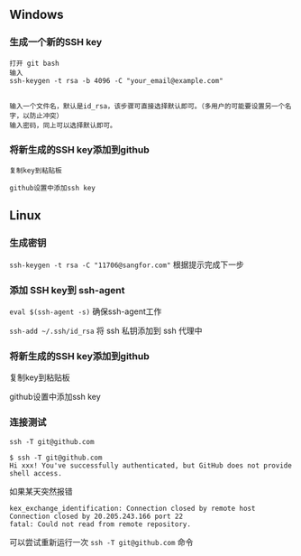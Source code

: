 ## Windows

### 生成一个新的SSH key

    打开 git bash
    输入 
    ssh-keygen -t rsa -b 4096 -C "your_email@example.com"
     

    输入一个文件名，默认是id_rsa，该步骤可直接选择默认即可。（多用户的可能要设置另一个名字，以防止冲突）
    输入密码，同上可以选择默认即可。

### 将新生成的SSH key添加到github

    复制key到粘贴板

    github设置中添加ssh key

## Linux

### 生成密钥

`ssh-keygen -t rsa -C "11706@sangfor.com"` 根据提示完成下一步

### 添加 SSH key到 ssh-agent

`eval $(ssh-agent -s)` 确保ssh-agent工作

`ssh-add ~/.ssh/id_rsa` 将 ssh 私钥添加到 ssh 代理中

### 将新生成的SSH key添加到github

复制key到粘贴板

github设置中添加ssh key

### 连接测试
`ssh -T git@github.com`
```angular2html
$ ssh -T git@github.com
Hi xxx! You've successfully authenticated, but GitHub does not provide shell access.
```

如果某天突然报错
```angular2html
kex_exchange_identification: Connection closed by remote host
Connection closed by 20.205.243.166 port 22
fatal: Could not read from remote repository.
```
可以尝试重新运行一次 `ssh -T git@github.com` 命令
